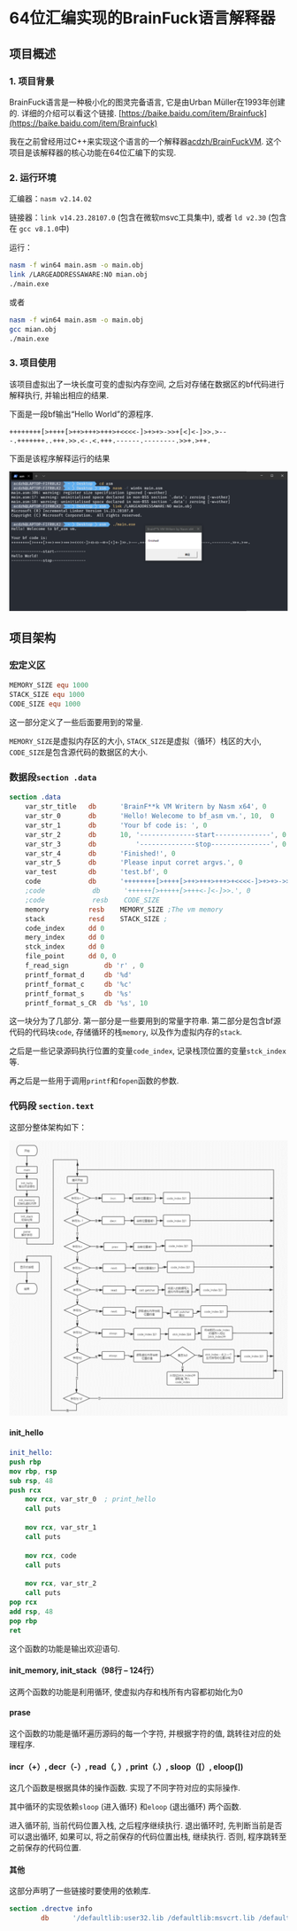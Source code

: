 # 64位汇编实现的BrainFuck语言解释器

## 项目概述

### 1. 项目背景

BrainFuck语言是一种极小化的图灵完备语言, 它是由Urban Müller在1993年创建的. 详细的介绍可以看这个链接. [https://baike.baidu.com/item/Brainfuck](https://baike.baidu.com/item/Brainfuck)

我在之前曾经用过C++来实现这个语言的一个解释器[acdzh/BrainFuckVM](https://github.com/acdzh/BrainFuckVM/blob/master/src/bl.cc). 这个项目是该解释器的核心功能在64位汇编下的实现. 

### 2. 运行环境

汇编器：`nasm v2.14.02`

链接器：`link v14.23.28107.0` (包含在微软msvc工具集中), 或者 `ld v2.30` (包含在 `gcc v8.1.0`中)

运行：

```bash
nasm -f win64 main.asm -o main.obj
link /LARGEADDRESSAWARE:NO mian.obj
./main.exe
```

或者

```bash
nasm -f win64 main.asm -o main.obj
gcc mian.obj
./main.exe
```

### 3. 项目使用

该项目虚拟出了一块长度可变的虚拟内存空间,  之后对存储在数据区的bf代码进行解释执行,  并输出相应的结果. 

下面是一段bf输出“Hello World”的源程序. 

```brainfuck
++++++++[>++++[>++>+++>+++>+<<<<-]>+>+>->>+[<]<-]>>.>---.+++++++..+++.>>.<-.<.+++.------.--------.>>+.>++.
```

下面是该程序解释运行的结果

![](img/1.png)
  
## 项目架构

### 宏定义区

```nasm
MEMORY_SIZE equ 1000
STACK_SIZE equ 1000
CODE_SIZE equ 1000
```

这一部分定义了一些后面要用到的常量. 

`MEMORY_SIZE`是虚拟内存区的大小,  `STACK_SIZE`是虚拟（循环）栈区的大小,  `CODE_SIZE`是包含源代码的数据区的大小. 

### 数据段`section .data`

```nasm
section .data
    var_str_title   db      'BrainF**k VM Writern by Nasm x64', 0
    var_str_0       db      'Hello! Welecome to bf_asm vm.', 10,  0
    var_str_1       db      'Your bf code is: ', 0
    var_str_2       db      10, '--------------start--------------', 0
    var_str_3       db          '--------------stop---------------', 0
    var_str_4       db      'Finished!', 0
    var_str_5       db      'Please input corret argvs.', 0
    var_test        db      'test.bf', 0
    code            db      '++++++++[>++++[>++>+++>+++>+<<<<-]>+>+>->>+[<]<-]>>.>---.+++++++..+++.>>.<-.<.+++.------.--------.>>+.>++.', 0
    ;code            db      '++++++[>+++++[>+++<-]<-]>>.', 0
    ;code            resb    CODE_SIZE
    memory          resb    MEMORY_SIZE ;The vm memory
    stack           resd    STACK_SIZE ; 
    code_index      dd 0
    mery_index      dd 0
    stck_index      dd 0
    file_point      dd 0, 0
    f_read_sign         db 'r' , 0
    printf_format_d     db '%d'
    printf_format_c     db '%c'
    printf_format_s     db '%s'
    printf_format_s_CR  db '%s', 10
```

这一块分为了几部分.  第一部分是一些要用到的常量字符串. 第二部分是包含bf源代码的代码块`code`,  存储循环的栈`memory`,  以及作为虚拟内存的`stack`. 

之后是一些记录源码执行位置的变量`code_index`, 记录栈顶位置的变量`stck_index`等. 

再之后是一些用于调用`printf`和`fopen`函数的参数. 

### 代码段 `section.text`

这部分整体架构如下：
 
![](img/2.png)

#### init_hello

```nasm
init_hello:
push rbp
mov rbp, rsp
sub rsp, 48
push rcx
    mov rcx, var_str_0  ; print_hello
    call puts

    mov rcx, var_str_1
    call puts

    mov rcx, code
    call puts

    mov rcx, var_str_2
    call puts
pop rcx
add rsp, 48
pop rbp
ret
```

这个函数的功能是输出欢迎语句. 

#### init_memory, init_stack（98行 – 124行）

这两个函数的功能是利用循环, 使虚拟内存和栈所有内容都初始化为0

#### prase

这个函数的功能是循环遍历源码的每一个字符,  并根据字符的值,  跳转往对应的处理程序. 

#### incr（+）, decr（-）, read（, ）, print（.）, sloop（[）, eloop(])

这几个函数是根据具体的操作函数. 实现了不同字符对应的实际操作. 

其中循环的实现依赖`sloop` (进入循环) 和`eloop` (退出循环) 两个函数. 

进入循环前,  当前代码位置入栈, 之后程序继续执行. 退出循环时,  先判断当前是否可以退出循环, 如果可以, 将之前保存的代码位置出栈, 继续执行. 否则, 程序跳转至之前保存的代码位置. 

#### 其他

这部分声明了一些链接时要使用的依赖库. 

```nasm
section .drectve info 
        db      '/defaultlib:user32.lib /defaultlib:msvcrt.lib /defaultlib:legacy_stdio_definitions.lib '
```

